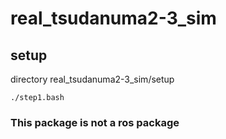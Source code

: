 # real_tsudanuma2-3_sim
## setup
directory real_tsudanuma2-3_sim/setup
~~~
./step1.bash
~~~

### This package is not a ros package